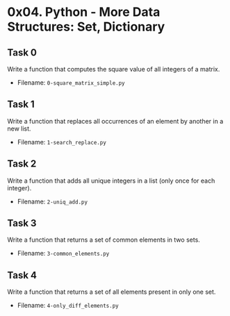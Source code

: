 # 0x04. Python - More Data Structures: Set, Dictionary
## Task 0
Write a function that computes the square value of all integers of a matrix.
- Filename: `0-square_matrix_simple.py`
## Task 1
Write a function that replaces all occurrences of an element by another in a new list.
- Filename: `1-search_replace.py`
## Task 2
Write a function that adds all unique integers in a list (only once for each integer).
- Filename: `2-uniq_add.py`
## Task 3
Write a function that returns a set of common elements in two sets.
- Filename: `3-common_elements.py`
## Task 4
Write a function that returns a set of all elements present in only one set.
- Filename: `4-only_diff_elements.py`
